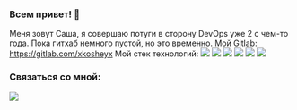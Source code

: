 ### Всем привет! 👋
Меня зовут Саша, я совершаю потуги в сторону DevOps уже 2 с чем-то года. Пока гитхаб немного пустой, но это временно.
Мой Gitlab:
https://gitlab.com/xkosheyx
Мой стек технологий:
<img src="https://img.shields.io/badge/Python-black?style=for-the-badge&logo=Python"/>
<img src="https://img.shields.io/badge/Linux-black?style=for-the-badge&logo=Linux"/> 
<img src="https://img.shields.io/badge/Docker-black?style=for-the-badge&logo=Docker"/>
<img src="https://img.shields.io/badge/Kubernetes-black?style=for-the-badge&logo=Kubernetes"/>
<img src="https://img.shields.io/badge/Grafana-black?style=for-the-badge&logo=Grafana"/>
<img src="https://img.shields.io/badge/Prometheus-black?style=for-the-badge&logo=Prometheus"/>
### Связаться со мной:
<img src="http://qrcoder.ru/code/?https%3A%2F%2Floperr.tech%2F&4&0"/>
<!--
**Loperr/Loperr** is a ✨ _special_ ✨ repository because its `README.md` (this file) appears on your GitHub profile.

Here are some ideas to get you started:

- 🔭 I’m currently working on ...
- 🌱 I’m currently learning ...
- 👯 I’m looking to collaborate on ...
- 🤔 I’m looking for help with ...
- 💬 Ask me about ...
- 📫 How to reach me: ...
- 😄 Pronouns: ...
- ⚡ Fun fact: ...
-->

